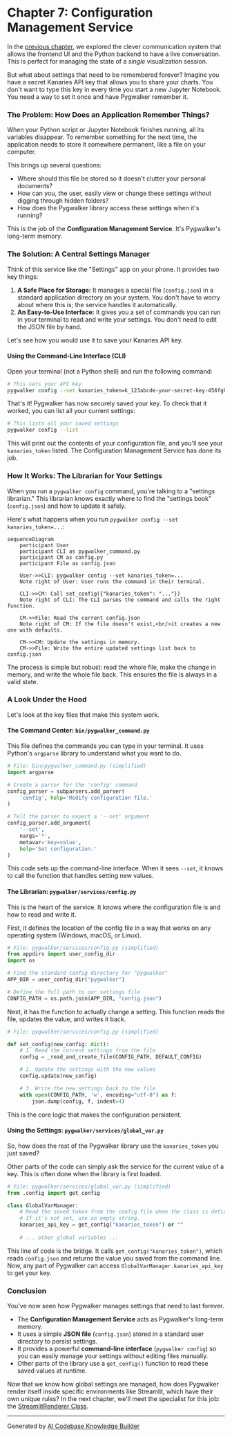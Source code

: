 # Chapter 7: Configuration Management Service

In the [previous chapter](06_communication_abstraction.md), we explored the clever communication system that allows the frontend UI and the Python backend to have a live conversation. This is perfect for managing the state of a *single* visualization session.

But what about settings that need to be remembered forever? Imagine you have a secret Kanaries API key that allows you to share your charts. You don't want to type this key in every time you start a new Jupyter Notebook. You need a way to set it once and have Pygwalker remember it.

### The Problem: How Does an Application Remember Things?

When your Python script or Jupyter Notebook finishes running, all its variables disappear. To remember something for the next time, the application needs to store it somewhere permanent, like a file on your computer.

This brings up several questions:
*   Where should this file be stored so it doesn't clutter your personal documents?
*   How can you, the user, easily view or change these settings without digging through hidden folders?
*   How does the Pygwalker library access these settings when it's running?

This is the job of the **Configuration Management Service**. It's Pygwalker's long-term memory.

### The Solution: A Central Settings Manager

Think of this service like the "Settings" app on your phone. It provides two key things:

1.  **A Safe Place for Storage:** It manages a special file (`config.json`) in a standard application directory on your system. You don't have to worry about where this is; the service handles it automatically.
2.  **An Easy-to-Use Interface:** It gives you a set of commands you can run in your terminal to read and write your settings. You don't need to edit the JSON file by hand.

Let's see how you would use it to save your Kanaries API key.

#### Using the Command-Line Interface (CLI)

Open your terminal (not a Python shell) and run the following command:

```bash
# This sets your API key
pygwalker config --set kanaries_token=k_123abcde-your-secret-key-456fghij
```

That's it! Pygwalker has now securely saved your key. To check that it worked, you can list all your current settings:

```bash
# This lists all your saved settings
pygwalker config --list
```

This will print out the contents of your configuration file, and you'll see your `kanaries_token` listed. The Configuration Management Service has done its job.

### How It Works: The Librarian for Your Settings

When you run a `pygwalker config` command, you're talking to a "settings librarian." This librarian knows exactly where to find the "settings book" (`config.json`) and how to update it safely.

Here's what happens when you run `pygwalker config --set kanaries_token=...`:

```mermaid
sequenceDiagram
    participant User
    participant CLI as pygwalker_command.py
    participant CM as config.py
    participant File as config.json

    User->>CLI: pygwalker config --set kanaries_token=...
    Note right of User: User runs the command in their terminal.

    CLI->>CM: Call set_config({"kanaries_token": "..."})
    Note right of CLI: The CLI parses the command and calls the right function.

    CM->>File: Read the current config.json
    Note right of CM: If the file doesn't exist,<br/>it creates a new one with defaults.

    CM->>CM: Update the settings in memory.
    CM->>File: Write the entire updated settings list back to config.json
```

The process is simple but robust: read the whole file, make the change in memory, and write the whole file back. This ensures the file is always in a valid state.

### A Look Under the Hood

Let's look at the key files that make this system work.

#### The Command Center: `bin/pygwalker_command.py`

This file defines the commands you can type in your terminal. It uses Python's `argparse` library to understand what you want to do.

```python
# File: bin/pygwalker_command.py (simplified)
import argparse

# Create a parser for the 'config' command
config_parser = subparsers.add_parser(
    'config', help='Modify configuration file.'
)

# Tell the parser to expect a '--set' argument
config_parser.add_argument(
    '--set',
    nargs='*',
    metavar='key=value',
    help='Set configuration.'
)
```
This code sets up the command-line interface. When it sees `--set`, it knows to call the function that handles setting new values.

#### The Librarian: `pygwalker/services/config.py`

This is the heart of the service. It knows where the configuration file is and how to read and write it.

First, it defines the location of the config file in a way that works on any operating system (Windows, macOS, or Linux).

```python
# File: pygwalker/services/config.py (simplified)
from appdirs import user_config_dir
import os

# Find the standard config directory for "pygwalker"
APP_DIR = user_config_dir("pygwalker")

# Define the full path to our settings file
CONFIG_PATH = os.path.join(APP_DIR, "config.json")
```

Next, it has the function to actually change a setting. This function reads the file, updates the value, and writes it back.

```python
# File: pygwalker/services/config.py (simplified)

def set_config(new_config: dict):
    # 1. Read the current settings from the file
    config = _read_and_create_file(CONFIG_PATH, DEFAULT_CONFIG)

    # 2. Update the settings with the new values
    config.update(new_config)

    # 3. Write the new settings back to the file
    with open(CONFIG_PATH, 'w', encoding="utf-8") as f:
        json.dump(config, f, indent=4)
```
This is the core logic that makes the configuration persistent.

#### Using the Settings: `pygwalker/services/global_var.py`

So, how does the rest of the Pygwalker library use the `kanaries_token` you just saved?

Other parts of the code can simply ask the service for the current value of a key. This is often done when the library is first loaded.

```python
# File: pygwalker/services/global_var.py (simplified)
from .config import get_config

class GlobalVarManager:
    # Read the saved token from the config file when the class is defined.
    # If it's not set, use an empty string.
    kanaries_api_key = get_config("kanaries_token") or ""
    
    # ... other global variables ...
```
This line of code is the bridge. It calls `get_config("kanaries_token")`, which reads `config.json` and returns the value you saved from the command line. Now, any part of Pygwalker can access `GlobalVarManager.kanaries_api_key` to get your key.

### Conclusion

You've now seen how Pygwalker manages settings that need to last forever.

-   The **Configuration Management Service** acts as Pygwalker's long-term memory.
-   It uses a simple **JSON file** (`config.json`) stored in a standard user directory to persist settings.
-   It provides a powerful **command-line interface** (`pygwalker config`) so you can easily manage your settings without editing files manually.
-   Other parts of the library use a `get_config()` function to read these saved values at runtime.

Now that we know how global settings are managed, how does Pygwalker render itself inside specific environments like Streamlit, which have their own unique rules? In the next chapter, we'll meet the specialist for this job: the [StreamlitRenderer Class](08_streamlitrenderer_class.md).

---

Generated by [AI Codebase Knowledge Builder](https://github.com/The-Pocket/Tutorial-Codebase-Knowledge)